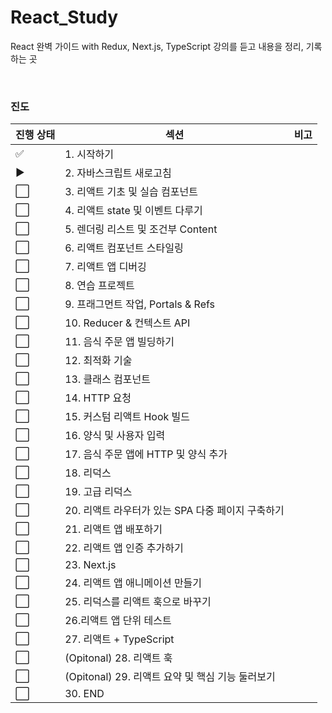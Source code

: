 # React_Study

React 완벽 가이드 with Redux, Next.js, TypeScript 강의를 듣고 내용을 정리, 기록하는 곳

<br>

### 진도

| 진행 상태          | 섹션                                              | 비고 |
| ------------------ | ------------------------------------------------- | ---- |
| :white_check_mark: | 1. 시작하기                                       |      |
| ▶️                  | 2. 자바스크립트 새로고침                          |      |
| ⬜                  | 3. 리액트 기초 및 실습 컴포넌트                   |      |
| ⬜                  | 4. 리액트 state 및 이벤트 다루기                  |      |
| ⬜                  | 5. 렌더링 리스트 및 조건부 Content                |      |
| ⬜                  | 6. 리액트 컴포넌트 스타일링                       |      |
| ⬜                  | 7. 리액트 앱 디버깅                               |      |
| ⬜                  | 8. 연습 프로젝트                                  |      |
| ⬜                  | 9. 프래그먼트 작업, Portals & Refs                |      |
| ⬜                  | 10. Reducer & 컨텍스트 API                        |      |
| ⬜                  | 11. 음식 주문 앱 빌딩하기                         |      |
| ⬜                  | 12. 최적화 기술                                   |      |
| ⬜                  | 13. 클래스 컴포넌트                               |      |
| ⬜                  | 14. HTTP 요청                                     |      |
| ⬜                  | 15. 커스텀 리액트 Hook 빌드                       |      |
| ⬜                  | 16. 양식 및 사용자 입력                           |      |
| ⬜                  | 17. 음식 주문 앱에 HTTP 및 양식 추가              |      |
| ⬜                  | 18. 리덕스                                        |      |
| ⬜                  | 19. 고급 리덕스                                   |      |
| ⬜                  | 20. 리액트 라우터가 있는 SPA 다중 페이지 구축하기 |      |
| ⬜                  | 21. 리액트 앱 배포하기                            |      |
| ⬜                  | 22. 리액트 앱 인증 추가하기                       |      |
| ⬜                  | 23. Next.js                                       |      |
| ⬜                  | 24. 리액트 앱 애니메이션 만들기                   |      |
| ⬜                  | 25. 리덕스를 리액트 훅으로 바꾸기                 |      |
| ⬜                  | 26.리액트 앱 단위 테스트                          |      |
| ⬜                  | 27. 리액트 + TypeScript                           |      |
| ⬜                  | (Opitonal) 28. 리액트 훅                          |      |
| ⬜                  | (Opitonal) 29. 리액트 요약 및 핵심 기능 둘러보기  |      |
| ⬜                  | 30. END                                           |      |

